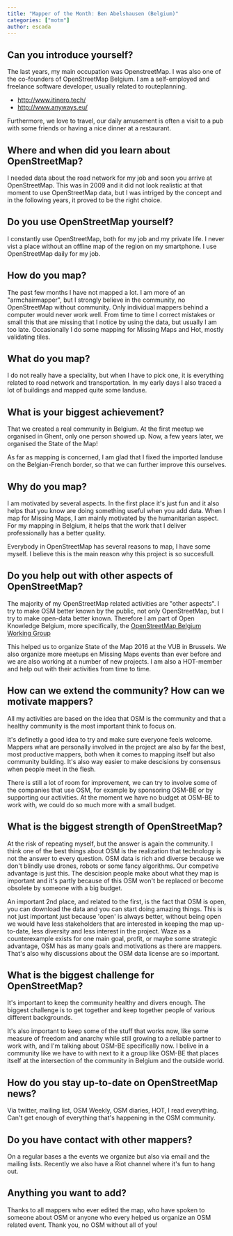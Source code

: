 ```yaml
---
title: "Mapper of the Month: Ben Abelshausen (Belgium)"
categories: ["motm"]
author: escada
---
```


## Can you introduce yourself? 

The last years, my main occupation was OpenstreetMap. I was also one of the
co-founders of OpenStreetMap Belgium. I am a self-employed and freelance software developer,
usually related to routeplanning.

* http://www.itinero.tech/
* http://www.anyways.eu/

Furthermore, we love to travel, our daily amusement is often a visit to a pub with some friends or having a nice dinner at a restaurant.

## Where and when did you learn about OpenStreetMap? 

I needed data about the road network for my job and soon you arrive at OpenStreetMap.
This was in 2009 and it did not look realistic at that moment to use OpenStreetMap data,
but I was intriged by the concept and in the following years, it proved to be the right choice.

## Do you use OpenStreetMap yourself? 
I constantly use OpenStreetMap, both for my job and my private life. I never vist a place without an offline map of the region on my smartphone. I use OpenStreetMap daily for my job.

## How do you map? 

The past few months I have not mapped a lot. I am more of an "armchairmapper", but
I strongly believe in the community, no OpenStreetMap without community.
Only individual mappers behind a computer would never work well. From time to time I correct mistakes or small this that are missing that I notice by using the data, but usually I am too late. Occasionally I do some mapping for Missing Maps and Hot, mostly validating tiles.

## What do you map? 

I do not really have a speciality, but when I have to pick one, it is everything related
to road network and transportation. In my early days I also traced a lot of buildings and mapped
quite some landuse.

## What is your biggest achievement? 

That we created a real community in Belgium. At the first meetup we organised in Ghent, only one person showed up. Now, a few years later, we organised the State of the Map! 

As far as mapping is concerned, I am glad that I fixed the imported landuse on the Belgian-French border, so that we can further improve this ourselves.

## Why do you map? 

I am motivated by several aspects. In the first place it's just fun and it also helps
that you know are doing something useful when you add data. When I map for Missing Maps,
I am mainly motivated by the humanitarian aspect. For my mapping in Belgium, it helps that
the work that I deliver professionally has a better quality.

Everybody in OpenStreetMap has several reasons to map, I have some myself. I believe
this is the main reason why this project is so succesfull.

## Do you help out with other aspects of OpenStreetMap? 

The majority of my OpenStreetMap related activities are "other aspects". I try to make OSM better
known by the public, not only OpenStreetMap, but I try to make open-data better known.
Therefore I am part of Open Knowledge Belgium, more specifically,
the [OpenStreetMap Belgium Working Group](http://www.openknowledge.be/working-groups/)

This helped us to organize State of the Map 2016 at the VUB in Brussels. We also organize more meetups en Missing Maps events than ever before and we are also working at a number of new projects. I am also a HOT-member and help out with their activities from time to time.

## How can we extend the community? How can we motivate mappers? 

All my activities are based on the idea that OSM is the community and that a healthy community is the most important think to focus on.

It's definetly a good idea to try and make sure everyone feels welcome. Mappers what are personally involved in the project are also by far the best, most productive mappers, both when it comes to mapping itself but also community building. It's also way easier to make descisions by consensus when people meet in the flesh.

There is still a lot of room for improvement, we can try to involve some of the companies that use OSM, for example by sponsoring OSM-BE or by supporting our activities. At the moment we have no budget at OSM-BE to work with, we could do so much more with a small budget.

## What is the biggest strength of OpenStreetMap? 

At the risk of repeating myself, but the answer is again the community. I think one of the best things about OSM is the realization that technology is not the answer to every question. OSM data is rich and diverse because we don't blindly use drones, robots or some fancy algorithms. Our competive advantage is just this. The descision people make about what they map is important and it's partly because of this OSM won't be replaced or become obsolete by someone with a big budget.

An important 2nd place, and related to the first, is the fact that OSM is open, you can download the data and you can start doing amazing things. This is not just important just because 'open' is always better, without being open we would have less stakeholders that are interested in keeping the map up-to-date, less diversity and less interest in the project. Waze as a counterexample exists for one main goal, profit, or maybe some strategic advantage, OSM has as many goals and motivations as there are mappers. That's also why discussions about the OSM data license are so important.

## What is the biggest challenge for OpenStreetMap? 

It's important to keep the community healthy and divers enough. The biggest challenge is to get together and keep together people of various different backgrounds.

It's also important to keep some of the stuff that works now, like some measure of freedom and anarchy while still growing to a reliable partner to work with, and I'm talking about OSM-BE specifically now. I belive in a community like we have to with next to it a group like OSM-BE that places itself at the intersection of the community in Belgium and the outside world.

## How do you stay up-to-date on OpenStreetMap news? 

Via twitter, mailing list, OSM Weekly, OSM diaries, HOT, I read everything. Can't get enough of everything that's happening in the OSM community.

## Do you have contact with other mappers? 

On a regular bases a the events we organize but also via email and the mailing lists. Recently we also have a Riot channel where it's fun to hang out.

## Anything you want to add? 

Thanks to all mappers who ever edited the map, who have spoken to someone about OSM or anyone who every helped us organize an OSM related event. Thank you, no OSM without all of you!
